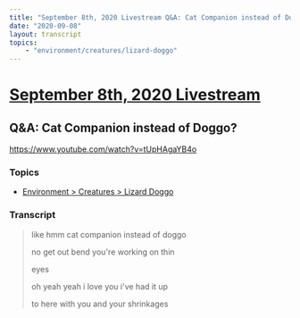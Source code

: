 ```yaml
---
title: "September 8th, 2020 Livestream Q&A: Cat Companion instead of Doggo?"
date: "2020-09-08"
layout: transcript
topics:
    - "environment/creatures/lizard-doggo"
---
```

# [September 8th, 2020 Livestream](../2020-09-08.md)
## Q&A: Cat Companion instead of Doggo?
https://www.youtube.com/watch?v=tUpHAgaYB4o

### Topics
* [Environment > Creatures > Lizard Doggo](../topics/environment/creatures/lizard-doggo.md)

### Transcript

> like hmm cat companion instead of doggo
>
> no get out bend you're working on thin
>
> eyes
>
> oh yeah yeah i love you i've had it up
>
> to here with you and your shrinkages
